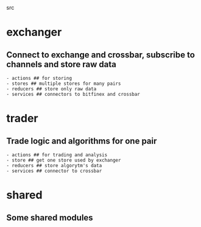 src
  # exchanger
  ## Connect to exchange and crossbar, subscribe to channels and store raw data
    - actions ## for storing
    - stores ## multiple stores for many pairs
    - reducers ## store only raw data
    - services ## connectors to bitfinex and crossbar

  # trader
  ## Trade logic and algorithms for one pair
    - actions ## for trading and analysis
    - store ## get one store used by exchanger
    - reducers ## store algorytm's data
    - services ## connector to crossbar

  # shared
  ## Some shared modules
